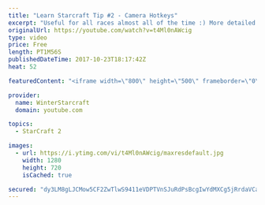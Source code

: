 ```yaml
---
title: "Learn Starcraft Tip #2 - Camera Hotkeys"
excerpt: "Useful for all races almost all of the time :) More detailed guides/tutorials under the learn to play starcraft playlist."
originalUrl: https://youtube.com/watch?v=t4Ml0nAWcig
type: video
price: Free
length: PT1M56S
publishedDateTime: 2017-10-23T18:17:42Z
heat: 52

featuredContent: "<iframe width=\"800\" height=\"500\" frameborder=\"0\" src=\"https://www.youtube.com/embed/t4Ml0nAWcig\" allow=\"accelerometer; autoplay; encrypted-media; gyroscope; picture-in-picture\" allowfullscreen></iframe>"

provider:
  name: WinterStarcraft
  domain: youtube.com

topics:
  - StarCraft 2

images:
  - url: https://i.ytimg.com/vi/t4Ml0nAWcig/maxresdefault.jpg
    width: 1280
    height: 720
    isCached: true

secured: "dy3LM8gLJCMow5CF2ZwTlwS9411eVDPTVnSJuRdPsBcgIwYdMXCg5jRrdaVCaRTh9YhZTwkth+ML0RKujHNKuzvwdA8F7wszR8+LI6K2LI63oUn13CVFHRfH9spZxgB8tU6tmveBrBE9tpQPskxOei4ez8LphH/TJUyIW2mgL8HcOPeDJLEOJMVDmqilBMkDhXVqht/MWZApE7EhxwOMDCF9WIuojheSIEe6rpGU0G1ttMI7S+9G8uZ8hW6zibUFLNg/nilvT8eXv11unjJ4k8dX1jEI8EKVE4oY1+dTohGuRL8ePWoZDY5ZvWsvwCjMuyw/z/QfQVICh/3Z3L+rlZ2qZVz8imvxNlXIUXhOtfS1RNCVk4HwMORs57frVzczaBewXk3CUQynEOlTpceGvjg91VuO4YcSIwkqPpJfTvM=;0QGHW6/yZt0trztykZhsVQ=="
---
```


